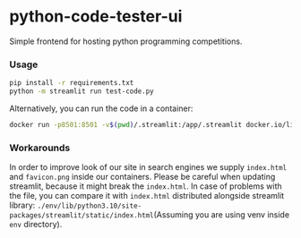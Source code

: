 # python-code-tester-ui

Simple frontend for hosting python programming competitions.

### Usage

```bash
pip install -r requirements.txt
python -m streamlit run test-code.py
```

Alternatively, you can run the code in a container:

```bash
docker run -p8501:8501 -v$(pwd)/.streamlit:/app/.streamlit docker.io/library/python-code-tester-ui:latest test-code.py
```

### Workarounds

In order to improve look of our site in search engines we supply `index.html` and `favicon.png` inside our containers. Please be careful when updating streamlit, because it might break the `index.html`. In case of problems with the file, you can compare it with `index.html` distributed alongside streamlit library: `./env/lib/python3.10/site-packages/streamlit/static/index.html`(Assuming you are using venv inside `env` directory).
